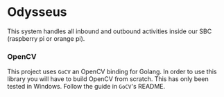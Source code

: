# Odysseus
This system handles all inbound and outbound activities inside our SBC (raspberry pi or orange pi).

### OpenCV
This project uses `GoCV` an OpenCV binding for Golang. In order to use this library you will have to build OpenCV from scratch. This has only been tested in Windows. Follow the guide in `GoCV`'s README.

